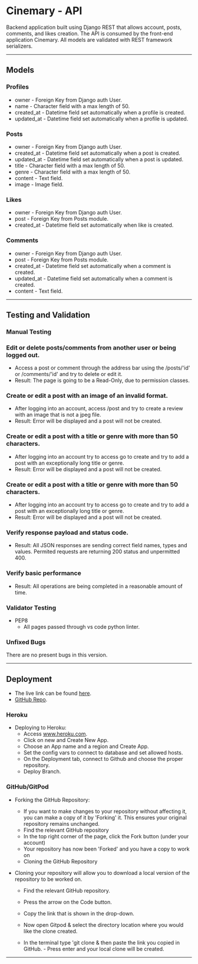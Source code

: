 # Cinemary - API

Backend application built using Django REST that allows account, posts, comments, and likes creation. The API is consumed by the front-end application Cinemary. All models are validated with REST framework serializers.

---

## Models

### Profiles

- owner - Foreign Key from Django auth User.
- name - Character field with a max length of 50.
- created_at - Datetime field set automatically when a profile is created.
- updated_at - Datetime field set automatically when a profile is updated.

### Posts

- owner - Foreign Key from Django auth User.
- created_at - Datetime field set automatically when a post is created.
- updated_at - Datetime field set automatically when a post is updated.
- title - Character field with a max length of 50.
- genre - Character field with a max length of 50.
- content - Text field.
- image - Image field.

### Likes

- owner - Foreign Key from Django auth User.
- post - Foreign Key from Posts module.
- created_at - Datetime field set automatically when like is created.

### Comments

- owner - Foreign Key from Django auth User.
- post - Foreign Key from Posts module.
- created_at - Datetime field set automatically when a comment is created.
- updated_at - Datetime field set automatically when a comment is created.
- content - Text field.

---

## Testing and Validation

### Manual Testing

### Edit or delete posts/comments from another user or being logged out.

- Access a post or comment through the address bar using the /posts/'id' or /comments/'id' and try to delete or edit it.
- Result: The page is going to be a Read-Only, due to permission classes.

### Create or edit a post with an image of an invalid format.

- After logging into an account, access /post and try to create a review with an image that is not a jpeg file.
- Result: Error will be displayed and a post will not be created.

### Create or edit a post with a title or genre with more than 50 characters.

- After logging into an account try to access go to create and try to add a post with an exceptionally long title or genre.
- Result: Error will be displayed and a post will not be created.

### Create or edit a post with a title or genre with more than 50 characters.

- After logging into an account try to access go to create and try to add a post with an exceptionally long title or genre.
- Result: Error will be displayed and a post will not be created.

### Verify response payload and status code.

- Result: All JSON responses are sending correct field names, types and values. Permited requests are returning 200 status and unpermitted 400.

### Verify basic performance

- Result: All operations are being completed in a reasonable amount of time.

### Validator Testing

- PEP8
  - All pages passed through vs code python linter.

### Unfixed Bugs

There are no present bugs in this version.

---

## Deployment

- The live link can be found [here](https://cinemary-api.herokuapp.com/).
- [GitHub Repo](https://github.com/Vepp1/cinemary-api).

### Heroku

- Deploying to Heroku:
  - Access www.heroku.com.
  - Click on new and Create New App.
  - Choose an App name and a region and Create App.
  - Set the config vars to connect to database and set allowed hosts.
  - On the Deployment tab, connect to Github and choose the proper repository.
  - Deploy Branch.

### GitHub/GitPod

- Forking the GitHub Repository:

  - If you want to make changes to your repository without affecting it, you can make a copy of it by 'Forking' it. This ensures your original repository remains unchanged.
  - Find the relevant GitHub repository
  - In the top right corner of the page, click the Fork button (under your account)
  - Your repository has now been 'Forked' and you have a copy to work on
  - Cloning the GitHub Repository

- Cloning your repository will allow you to download a local version of the repository to be worked on.

  - Find the relevant GitHub repository.
  - Press the arrow on the Code button.
  - Copy the link that is shown in the drop-down.
  - Now open Gitpod & select the directory location where you would like the clone created.

  - In the terminal type 'git clone & then paste the link you copied in GitHub. - Press enter and your local clone will be created.

---
